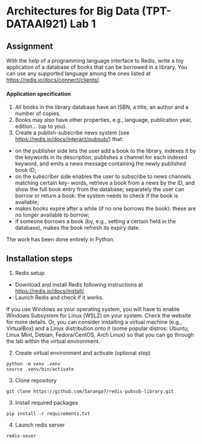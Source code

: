 # Architectures for Big Data (TPT-DATAAI921) Lab 1

## Assignment
With the help of a programming language interface to Redis, write a toy application of a database of books that can be borrowed in a library. You can use any supported language among the ones listed at https://redis.io/docs/connect/clients/.

#### Application specification

1. All books in the library database have an ISBN, a title, an author and a number of copies.
2. Books may also have other properties, e.g., language, publication year, edition... (up to you).
3. Create a publish-subscribe news system (see https://redis.io/docs/interact/pubsub/) that:
- on the publisher side lets the user add a book to the library, indexes it by the keywords in its description, publishes a channel for each indexed keyword, and emits a news message containing the newly published book ID;
- on the subscriber side enables the user to subscribe to news channels matching certain key- words, retrieve a book from a news by the ID, and show the full book entry from the database; separately the user can borrow or return a book: the system needs to check if the book is available;
- makes books expire after a while (if no one borrows the book): these are no longer available to borrow;
- if someone borrows a book (by, e.g., setting a certain field in the database), makes the book refresh its expiry date.

The work has been done entirely in Python.


## Installation steps

1. Redis setup

 - Download and install Redis following instructions at https://redis.io/docs/install/.
 - Launch Redis and check if it works.

If you use Windows as your operating system, you will have to enable Windows Subsystem for Linux (WSL2) on your system. Check the website for more details. Or, you can consider installing a virtual machine (e.g., VirtualBox) and a Linux distribution onto it (some popular distros: Ubuntu, Linux Mint, Debian, Fedora/CentOS, Arch Linux) so that you can go through the lab within the virtual environment.

2. Create virtual environment and activate (optional step) 
```
python -m venv .venv
source .venv/bin/activate
```
3. Clone repository
```
git clone https://github.com/Saranga7/redis-pubsub-library.git
```

3. Install required packages
```
pip install -r requirements.txt
```
4. Launch redis server
```
redis-sever
```


